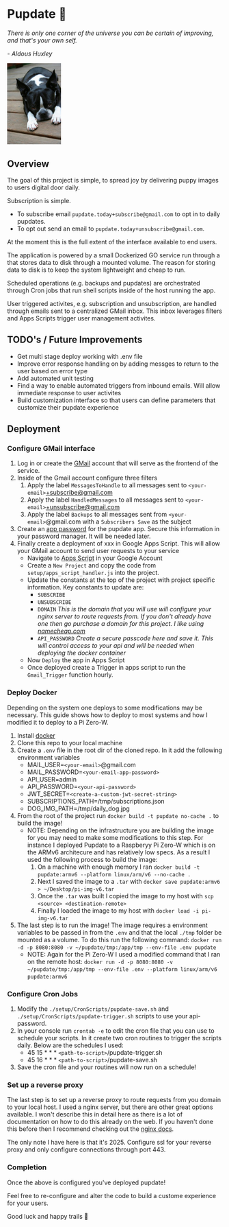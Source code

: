 # Pupdate :dog:

*There is only one corner of the universe you can be certain of improving, and that's your own self.*

*- Aldous Huxley*

<img src="./tmp/daily_dog.jpg" width="25%" height="25%">

## Overview

The goal of this project is simple, to spread joy by delivering puppy images to users digital door daily. 

Subscription is simple. 
- To subscribe email `pupdate.today+subscribe@gmail.com` to opt in to daily pupdates. 
- To opt out send an email to `pupdate.today+unsubscribe@gmail.com`.

At the moment this is the full extent of the interface available to end users.

The application is powered by a small Dockerized GO service run through a that stores data to disk through a mounted volume. The reason for storing data to disk is to keep the system lightweight and cheap to run.

Scheduled operations (e.g. backups and pupdates) are orchestrated through Cron jobs that run shell scripts inside of the host running the app.

User triggered activites, e.g. subscription and unsubscription, are handled through emails sent to a centralized GMail inbox. This inbox leverages filters and Apps Scripts trigger user management activites.

## TODO's / Future Improvements
- Get multi stage deploy working with .env file
- Improve error response handling on by adding messges to return to the user based on error type
- Add automated unit testing
- Find a way to enable automated triggers from inbound emails. Will allow immediate response to user activites
- Build customization interface so that users can define parameters that customize their pupdate experience

## Deployment

### Configure GMail interface
1. Log in or create the [GMail](https://accounts.google.com/) account that will serve as the frontend of the service. 
2. Inside of the Gmail account configure three filters
    1. Apply the label `MessagesToHandle` to all messages sent to `<your-email>`+subscribe@gmail.com
    2. Apply the label `HandledMessages` to all messages sent to `<your-email>`+unsubscribe@gmail.com
    3. Apply the label `Backups` to all messages sent from `<your-email>`@gmail.com with a `Subscribers Save` as the subject 
3. Create an [app password](https://support.google.com/mail/answer/185833?hl=en#zippy=%2Cwhy-you-may-need-an-app-password) for the pupdate app. Secure this information in your password manager. It will be needed later.
4. Finally create a deployment of xxx in Google Apps Script. This will allow your GMail account to send user requests to your service
    - Navigate to [Apps Script](https://script.google.com/) in your Google Account
    - Create a `New Project` and copy the code from `setup/apps_script_handler.js` into the project.
    - Update the constants at the top of the project with project specific information. Key constants to update are:
        - `SUBSCRIBE`
        - `UNSUBSCRIBE`
        - `DOMAIN` *This is the domain that you will use will configure your nginx server to route requests from. If you don't already have one then go purchase a domain for this project. I like using [namecheap.com](https://www.namecheap.com/)*
        - `API_PASSWORD` *Create a secure passcode here and save it. This will control access to your api and will be needed when deploying the docker container*
    - Now `Deploy` the app in Apps Script
    - Once deployed create a Trigger in apps script to run the `Gmail_Trigger` function hourly.

### Deploy Docker
Depending on the system one deploys to some modifications may be necessary. This guide shows how to deploy to most systems and how I modified it to deploy to a Pi Zero-W.

1. Install [docker](https://docs.docker.com/get-started/get-docker/) 
2. Clone this repo to your local machine
3. Create a `.env` file in the root dir of the cloned repo. In it add the following environment variables
    - MAIL_USER=`<your-email>`@gmail.com
    - MAIL_PASSWORD=`<your-email-app-password>`
    - API_USER=admin
    - API_PASSWORD=`<your-api-password>`
    - JWT_SECRET=`<create-a-custom-jwt-secret-string>`
    - SUBSCRIPTIONS_PATH=/tmp/subscriptions.json
    - DOG_IMG_PATH=/tmp/daily_dog.jpg
4. From the root of the project run `docker build -t pupdate no-cache .` to build the image!
    - NOTE: Depending on the infrastructure you are building the image for you may need to make some modifications to this step. For instance I deployed Pupdate to a Raspberyy Pi Zero-W which is on the ARMv6 architecure and has relatively low specs. As a result I used the following process to build the image:
        1. On a machine with enough memory I ran `docker build -t pupdate:armv6 --platform linux/arm/v6 --no-cache .`
        2. Next I saved the image to a `.tar` with `docker save pupdate:armv6 > ~/Desktop/pi-img-v6.tar `
        3. Once the `.tar` was built I copied the image to my host with `scp <source> <destination-remote>`
        4. Finally I loaded the image to my host with `docker load -i pi-img-v6.tar`
5. The last step is to run the image! The image requires a environment variables to be passed in from the `.env` and that the local `./tmp` folder be mounted as a volume. To do this run the following command: `docker run -d -p 8080:8080 -v ~/pupdate/tmp:/app/tmp --env-file .env pupdate`
    - NOTE: Again for the Pi Zero-W I used a modified command that I ran on the remote host: `docker run -d -p 8080:8080 -v ~/pupdate/tmp:/app/tmp --env-file .env --platform linux/arm/v6 pupdate:armv6`

### Configure Cron Jobs
1. Modify the `./setup/CronScripts/pupdate-save.sh` and `./setup/CronScripts/pupdate-trigger.sh` scripts to use your api-password.
2. In your console run `crontab -e` to edit the cron file that you can use to schedule your scripts. In it create two cron routines to trigger the scripts daily. Below are the schedules I used:
    - 45 15 * * * `<path-to-script>`/pupdate-trigger.sh
    - 45 16 * * * `<path-to-script>`/pupdate-save.sh
3. Save the cron file and your routines will now run on a schedule!

### Set up a reverse proxy
The last step is to set up a reverse proxy to route requests from you domain to your local host. I used a nginx server, but there are other great options available. I won't describe this in detail here as there is a lot of documentation on how to do this already on the web. If you haven't done this before then I recommend checking out the [nginx docs](https://nginx.org/en/docs/beginners_guide.html).

The only note I have here is that it's 2025. Configure ssl for your reverse proxy and only configure connections through port 443.


### Completion

Once the above is configured you've deployed pupdate! 

Feel free to re-configure and alter the code to build a custome experience for your users. 

Good luck and happy trails :paw_prints:
